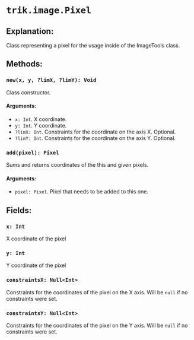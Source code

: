 `trik.image.Pixel`
================

Explanation:
------------
Class representing a pixel for the usage inside of the ImageTools class.

Methods:
--------
### `new(x, y, ?limX, ?limY): Void`
Class constructor.
#### Arguments:
- `x: Int`. X coordinate.
- `y: Int`. Y coordinate.
- `?limX: Int`. Constraints for the coordinate on the axis X. Optional.
- `?limY: Int`. Constraints for the coordinate on the axis Y. Optional.

### `add(pixel): Pixel`
Sums and returns coordinates of the this and given pixels.
#### Arguments:
- `pixel: Pixel`. Pixel that needs to be added to this one.


Fields:
-------
### `x: Int`
X coordinate of the pixel
### `y: Int`
Y coordinate of the pixel
### `constraintsX: Null<Int>`
Constraints for the coordinates of the pixel on the X axis. Will be `null` if no constraints were set.
### `constraintsY: Null<Int>`
Constraints for the coordinates of the pixel on the Y axis. Will be `null` if no constraints were set.